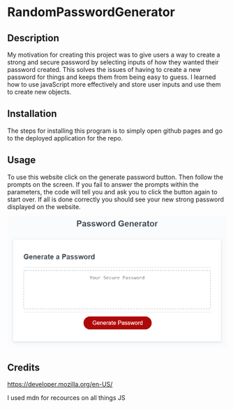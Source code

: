 # RandomPasswordGenerator

## Description
My motivation for creating this project was to give users a way to create a strong and secure password by selecting inputs of how they wanted their password created. This solves the issues of having to create a new password for things and keeps them from being easy to guess. I learned how to use javaScript more effectively and store user inputs and use them to create new objects.

## Installation
The steps for installing this program is to simply open github pages and go to the deployed application for the repo.

## Usage

To use this website click on the generate password button. Then follow the prompts on the screen. If you fail to answer the prompts within the parameters, the code will tell you and ask you to click the button again to start over. If all is done correctly you should see your new strong password displayed on the website.

![plot](./Assets/03-javascript-homework-demo.png)

## Credits
https://developer.mozilla.org/en-US/

I used mdn for recources on all things JS

